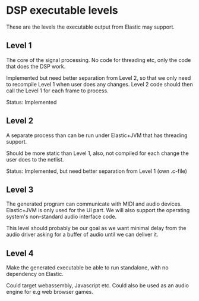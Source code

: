 # DSP executable levels
These are the levels the executable output from Elastic may support.

## Level 1
The core of the signal processing. No code for threading etc, only the code
that does the DSP work.

Implemented but need better separation from Level 2, so that we only need to recompile Level 1
when user does any changes. Level 2 code should then call the Level 1 for each frame to process.

Status: Implemented

## Level 2
A separate process than can be run under Elastic+JVM that has threading support.

Should be more static than Level 1, also, not compiled for each change the user does to the netlist.

Status: Implemented, but need better separation from Level 1 (own .c-file)

## Level 3
The generated program can communicate with MIDI and audio devices. Elastic+JVM is only used for the
UI part. We will also support the operating system's non-standard audio interface code.

This level should probably be our goal as we want minimal delay from the audio driver asking for a
buffer of audio until we can deliver it.

## Level 4
Make the generated executable be able to run standalone, with no dependency on Elastic.

Could target webassembly, Javascript etc. Could also be used as an audio engine for e.g web browser
games.